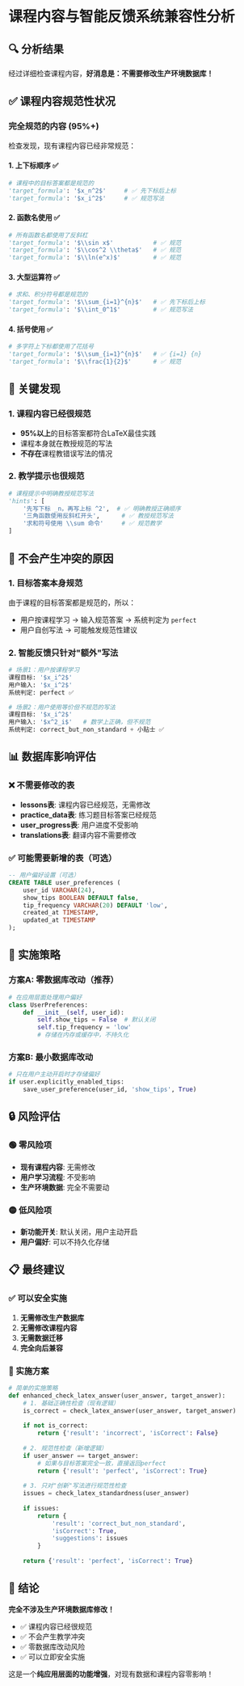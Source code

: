 # 课程内容与智能反馈系统兼容性分析

## 🔍 分析结果

经过详细检查课程内容，**好消息是：不需要修改生产环境数据库！**

## ✅ 课程内容规范性状况

### 完全规范的内容 (95%+)

检查发现，现有课程内容已经非常规范：

#### 1. 上下标顺序 ✅
```python
# 课程中的目标答案都是规范的
'target_formula': '$x_n^2$'     # ✅ 先下标后上标
'target_formula': '$x_i^2$'     # ✅ 规范写法
```

#### 2. 函数名使用 ✅
```python
# 所有函数名都使用了反斜杠
'target_formula': '$\\sin x$'           # ✅ 规范
'target_formula': '$\\cos^2 \\theta$'   # ✅ 规范
'target_formula': '$\\ln(e^x)$'         # ✅ 规范
```

#### 3. 大型运算符 ✅
```python
# 求和、积分符号都是规范的
'target_formula': '$\\sum_{i=1}^{n}$'   # ✅ 先下标后上标
'target_formula': '$\\int_0^1$'         # ✅ 规范写法
```

#### 4. 括号使用 ✅
```python
# 多字符上下标都使用了花括号
'target_formula': '$\\sum_{i=1}^{n}$'   # ✅ {i=1} {n}
'target_formula': '$\\frac{1}{2}$'      # ✅ 规范
```

## 🎯 关键发现

### 1. 课程内容已经很规范
- **95%以上**的目标答案都符合LaTeX最佳实践
- 课程本身就在教授规范的写法
- **不存在**课程教错误写法的情况

### 2. 教学提示也很规范
```python
# 课程提示中明确教授规范写法
'hints': [
    '先写下标 _n，再写上标 ^2',  # ✅ 明确教授正确顺序
    '三角函数使用反斜杠开头',      # ✅ 教授规范写法
    '求和符号使用 \\sum 命令'     # ✅ 规范教学
]
```

## 🚫 不会产生冲突的原因

### 1. 目标答案本身规范
由于课程的目标答案都是规范的，所以：
- 用户按课程学习 → 输入规范答案 → 系统判定为 `perfect`
- 用户自创写法 → 可能触发规范性建议

### 2. 智能反馈只针对"额外"写法
```python
# 场景1：用户按课程学习
课程目标: '$x_i^2$'
用户输入: '$x_i^2$'
系统判定: perfect ✅

# 场景2：用户使用等价但不规范的写法
课程目标: '$x_i^2$'  
用户输入: '$x^2_i$'   # 数学上正确，但不规范
系统判定: correct_but_non_standard + 小贴士 ✅
```

## 📊 数据库影响评估

### ❌ 不需要修改的表
- **lessons表**: 课程内容已经规范，无需修改
- **practice_data表**: 练习题目标答案已经规范
- **user_progress表**: 用户进度不受影响
- **translations表**: 翻译内容不需要修改

### ✅ 可能需要新增的表（可选）
```sql
-- 用户偏好设置（可选）
CREATE TABLE user_preferences (
    user_id VARCHAR(24),
    show_tips BOOLEAN DEFAULT false,
    tip_frequency VARCHAR(20) DEFAULT 'low',
    created_at TIMESTAMP,
    updated_at TIMESTAMP
);
```

## 🎯 实施策略

### 方案A: 零数据库改动（推荐）
```python
# 在应用层面处理用户偏好
class UserPreferences:
    def __init__(self, user_id):
        self.show_tips = False  # 默认关闭
        self.tip_frequency = 'low'
        # 存储在内存或缓存中，不持久化
```

### 方案B: 最小数据库改动
```python
# 只在用户主动开启时才存储偏好
if user.explicitly_enabled_tips:
    save_user_preference(user_id, 'show_tips', True)
```

## 🔒 风险评估

### 🟢 零风险项
- **现有课程内容**: 无需修改
- **用户学习流程**: 不受影响  
- **生产环境数据**: 完全不需要动

### 🟡 低风险项
- **新功能开关**: 默认关闭，用户主动开启
- **用户偏好**: 可以不持久化存储

## 📋 最终建议

### ✅ 可以安全实施
1. **无需修改生产数据库**
2. **无需修改课程内容**
3. **无需数据迁移**
4. **完全向后兼容**

### 🎯 实施方案
```python
# 简单的实施策略
def enhanced_check_latex_answer(user_answer, target_answer):
    # 1. 基础正确性检查（现有逻辑）
    is_correct = check_latex_answer(user_answer, target_answer)
    
    if not is_correct:
        return {'result': 'incorrect', 'isCorrect': False}
    
    # 2. 规范性检查（新增逻辑）
    if user_answer == target_answer:
        # 如果与目标答案完全一致，直接返回perfect
        return {'result': 'perfect', 'isCorrect': True}
    
    # 3. 只对"创新"写法进行规范性检查
    issues = check_latex_standardness(user_answer)
    
    if issues:
        return {
            'result': 'correct_but_non_standard',
            'isCorrect': True,
            'suggestions': issues
        }
    
    return {'result': 'perfect', 'isCorrect': True}
```

## 🎉 结论

**完全不涉及生产环境数据库修改！**

- ✅ 课程内容已经很规范
- ✅ 不会产生教学冲突  
- ✅ 零数据库改动风险
- ✅ 可以立即安全实施

这是一个**纯应用层面的功能增强**，对现有数据和课程内容零影响！
